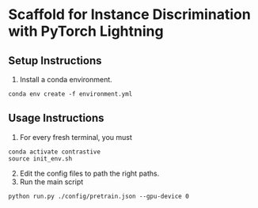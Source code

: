 # Scaffold for Instance Discrimination with PyTorch Lightning

## Setup Instructions

1. Install a conda environment.
```
conda env create -f environment.yml
```

## Usage Instructions

1. For every fresh terminal, you must
```
conda activate contrastive
source init_env.sh
```
2. Edit the config files to path the right paths.
3. Run the main script
```
python run.py ./config/pretrain.json --gpu-device 0
```
